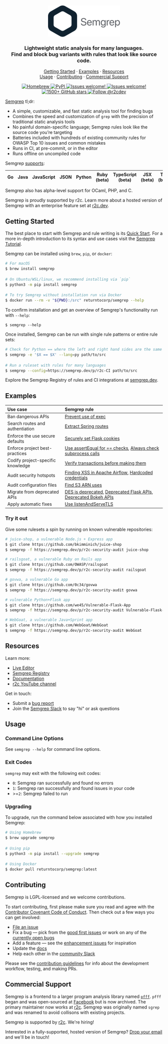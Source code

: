 <p align="center">
    <a href="https://semgrep.dev"><img src="semgrep.svg" height="100" alt="Semgrep logo"/></a>
</p>
<h3 align="center">
  Lightweight static analysis for many languages.
  </br>
  Find and block bug variants with rules that look like source code.
</h3>

<p align="center">
  <a href="#getting-started">Getting Started</a>
  <span> · </span>
  <a href="#Examples">Examples</a>
  <span> · </span>
  <a href="#resources">Resources</a>
  <br/>
  <a href="#usage">Usage</a>
  <span> · </span>
  <a href="#contributing">Contributing</a>
  <span> · </span>
  <a href="#commercial-support">Commercial Support</a>
</p>

<p align="center">
  <a href="https://formulae.brew.sh/formula/semgrep">
    <img src="https://img.shields.io/homebrew/v/semgrep?style=flat-square" alt="Homebrew" />
  </a>
  <a href="https://pypi.org/project/semgrep/">
    <img alt="PyPI" src="https://img.shields.io/pypi/v/semgrep?style=flat-square&color=blue">
  </a>
  <a href="https://r2c.dev/slack">
    <img src="https://img.shields.io/badge/slack-join-green?style=flat-square" alt="Issues welcome!" />
  </a>
  <a href="https://github.com/returntocorp/semgrep/issues/new/choose">
    <img src="https://img.shields.io/badge/issues-welcome-green?style=flat-square" alt="Issues welcome!" />
  </a>
  <a href="https://github.com/returntocorp/semgrep#readme">
    <img src="https://img.shields.io/github/stars/returntocorp/semgrep?label=GitHub%20Stars&style=flat-square" alt="1500+ GitHub stars" />
  </a>
  <a href="https://twitter.com/intent/follow?screen_name=r2cdev">
    <img src="https://img.shields.io/twitter/follow/r2cdev?label=Follow%20r2cdev&style=social&color=blue" alt="Follow @r2cdev" />
  </a>
</p>

<a href="https://semgrep.dev">Semgrep</a> tl;dr:

- A simple, customizable, and fast static analysis tool for finding bugs
- Combines the speed and customization of `grep` with the precision of traditional static analysis tools
- No painful domain-specific language; Semgrep rules look like the source code you’re targeting
- Batteries included with hundreds of existing community rules for OWASP Top 10 issues and common mistakes
- Runs in CI, at pre-commit, or in the editor
- Runs offline on uncompiled code

Semgrep [supports](https://dashboard.semgrep.dev/languages):

| Go | Java | JavaScript | JSON | Python | Ruby (beta) | TypeScript (beta) | JSX (beta) | TSX (beta) |
| -- | ---- | ---------- | ---- | ------ | ----------- | ----------------- | ---------- | ---------- |

Semgrep also has alpha-level support for OCaml, PHP, and C.

Semgrep is proudly supported by r2c. Learn more about a hosted version of Semgrep with an enterprise feature set at [r2c.dev](https://r2c.dev/).

## Getting Started

The best place to start with Semgrep and rule writing is its [Quick Start](https://semgrep.dev/editor). For a more in-depth introduction to its syntax and use cases visit the [Semgrep Tutorial](https://semgrep.dev/learn).

Semgrep can be installed using `brew`, `pip`, or `docker`:

```sh
# For macOS
$ brew install semgrep

# On Ubuntu/WSL/linux, we recommend installing via `pip`
$ python3 -m pip install semgrep

# To try Semgrep without installation run via Docker
$ docker run --rm -v "${PWD}:/src" returntocorp/semgrep --help
```

To confirm installation and get an overview of Semgrep's functionality run with `--help`:

```
$ semgrep --help
```

Once installed, Semgrep can be run with single rule patterns or entire rule sets:

```sh
# Check for Python == where the left and right hand sides are the same (often a bug)
$ semgrep -e '$X == $X' --lang=py path/to/src

# Run a ruleset with rules for many languages
$ semgrep --config=https://semgrep.dev/p/r2c-CI path/to/src
```

Explore the Semgrep Registry of rules and CI integrations at [semgrep.dev](https://semgrep.dev/packs).

## Examples

| Use case                          | Semgrep rule                                                                                                                                                                                                                                                                                                                                           |
| :-------------------------------- | :----------------------------------------------------------------------------------------------------------------------------------------------------------------------------------------------------------------------------------------------------------------------------------------------------------------------------------------------------- |
| Ban dangerous APIs                | [Prevent use of exec](https://semgrep.live/clintgibler:no-exec)                                                                                                                                                                                                                                                                                        |
| Search routes and authentiation   | [Extract Spring routes](https://semgrep.live/clintgibler:spring-routes)                                                                                                                                                                                                                                                                                |
| Enforce the use secure defaults   | [Securely set Flask cookies](https://semgrep.dev/dlukeomalley:flask-set-cookie)                                                                                                                                                                                                                                                                        |
| Enforce project best-practices    | [Use assertEqual for == checks](https://semgrep.dev/dlukeomalley:use-assertEqual-for-equality), [Always check subprocess calls](https://semgrep.dev/dlukeomalley:unchecked-subprocess-call)                                                                                                                                                            |
| Codify project-specific knowledge | [Verify transactions before making them](https://semgrep.dev/dlukeomalley:verify-before-make)                                                                                                                                                                                                                                                          |
| Audit security hotspots           | [Finding XSS in Apache Airflow](https://semgrep.live/ievans:airflow-xss), [Hardcoded credentials](https://semgrep.dev/dlukeomalley:hardcoded-credentials)                                                                                                                                                                                              |
| Audit configuration files         | [Find S3 ARN uses](https://semgrep.dev/dlukeomalley:s3-arn-use)                                                                                                                                                                                                                                                                                        |
| Migrate from deprecated APIs      | [DES is deprecated](https://semgrep.dev/editor?registry=java.lang.security.audit.crypto.des-is-deprecated), [Deprecated Flask APIs](https://semgrep.dev/editor?registry=python.flask.maintainability.deprecated.deprecated-apis), [Deprecated Bokeh APIs](https://semgrep.dev/editor?registry=python.bokeh.maintainability.deprecated.deprecated_apis) |
| Apply automatic fixes             | [Use listenAndServeTLS](https://semgrep.live/clintgibler:use-listenAndServeTLS)                                                                                                                                                                                                                                                                        |

### Try it out

Give some rulesets a spin by running on known vulnerable repositories:

```bash
# juice-shop, a vulnerable Node.js + Express app
$ git clone https://github.com/bkimminich/juice-shop
$ semgrep -f https://semgrep.dev/p/r2c-security-audit juice-shop
```

```bash
# railsgoat, a vulnerable Ruby on Rails app
$ git clone https://github.com/OWASP/railsgoat
$ semgrep -f https://semgrep.dev/p/r2c-security-audit railsgoat
```

```bash
# govwa, a vulnerable Go app
$ git clone https://github.com/0c34/govwa
$ semgrep -f https://semgrep.dev/p/r2c-security-audit govwa
```

```bash
# vulnerable Python+Flask app
$ git clone https://github.com/we45/Vulnerable-Flask-App
$ semgrep -f https://semgrep.dev/p/r2c-security-audit Vulnerable-Flask-App
```

```bash
# WebGoat, a vulnerable Java+Sprint app
$ git clone https://github.com/WebGoat/WebGoat
$ semgrep -f https://semgrep.dev/p/r2c-security-audit WebGoat
```

## Resources

Learn more:

- [Live Editor](https://semgrep.dev/editor)
- [Semgrep Registry](https://semgrep.dev/r)
- [Documentation](docs/README.md)
- [r2c YouTube channel](https://www.youtube.com/channel/UC5ahcFBorwzUTqPipFhjkWg)

Get in touch:

- Submit a [bug report](https://github.com/returntocorp/semgrep/issues)
- Join the [Semgrep Slack](https://r2c.dev/slack) to say "hi" or ask questions

## Usage

### Command Line Options

See `semgrep --help` for command line options.

### Exit Codes

`semgrep` may exit with the following exit codes:

- `0`: Semgrep ran successfully and found no errors
- `1`: Semgrep ran successfully and found issues in your code
- \>=`2`: Semgrep failed to run

### Upgrading

To upgrade, run the command below associated with how you installed Semgrep:

```sh
# Using Homebrew
$ brew upgrade semgrep

# Using pip
$ python3 -m pip install --upgrade semgrep

# Using Docker
$ docker pull returntocorp/semgrep:latest
```

## Contributing

Semgrep is LGPL-licensed and we welcome contributions.

To start contributing, first please make sure you read and agree with the [Contributor Covenant Code of Conduct](https://github.com/returntocorp/semgrep/blob/develop/CODE_OF_CONDUCT.md).
Then check out a few ways you can get involved:

- [File an issue](https://github.com/returntocorp/semgrep/issues/new/choose)
- Fix a bug — pick from the [good first issues](https://github.com/returntocorp/semgrep/issues?q=is%3Aopen+is%3Aissue+label%3A%22good+first+issue%22) or work on any of the [currently open bugs](https://github.com/returntocorp/semgrep/issues?q=is%3Aopen+is%3Aissue+label%3Abug)
- Add a feature — see the [enhancement issues](https://github.com/returntocorp/semgrep/issues?q=is%3Aopen+is%3Aissue+label%3Aenhancement) for inspiration
- Update the [docs](https://github.com/returntocorp/semgrep/tree/develop/docs)
- Help each other in the [community Slack](https://r2c.dev/slack)

Please see the [contribution guidelines](https://github.com/returntocorp/semgrep/blob/develop/CONTRIBUTING.md) for info about the development workflow, testing, and making PRs.

## Commercial Support

Semgrep is a frontend to a larger program analysis library named [`pfff`](https://github.com/returntocorp/pfff/). `pfff` began and was open-sourced at [Facebook](https://github.com/facebookarchive/pfff) but is now archived. The primary maintainer now works at [r2c](https://r2c.dev). Semgrep was originally named `sgrep` and was renamed to avoid collisons with existing projects.

Semgrep is supported by [r2c](https://r2c.dev). We're hiring!

Interested in a fully-supported, hosted version of Semgrep? [Drop your email](https://forms.gle/dpUUvSo1WtELL8DW6) and we'll be in touch!
